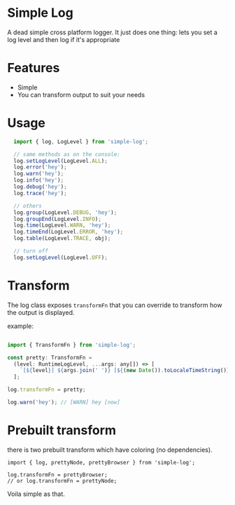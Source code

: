 

# Simple Log

A dead simple cross platform logger. 
It just does one thing: lets you set a log level and then log if it's appropriate

# Features

 - Simple
 - You can transform output to suit your needs

# Usage

```javascript
  import { log, LogLevel } from 'simple-log';

  // same methods as on the console:
  log.setLogLevel(LogLevel.ALL);
  log.error('hey');
  log.warn('hey');
  log.info('hey');
  log.debug('hey');
  log.trace('hey');

  // others
  log.group(LogLevel.DEBUG, 'hey');
  log.groupEnd(LogLevel.INFO);
  log.time(LogLevel.WARN, 'hey');
  log.timeEnd(LogLevel.ERROR, 'hey');
  log.table(LogLevel.TRACE, obj);

  // turn off
  log.setLogLevel(LogLevel.OFF);

```

# Transform

The log class exposes `transformFn` that you can override to transform how the output is displayed.

example:

```javascript

import { TransformFn } from 'simple-log';

const pretty: TransformFn = 
  (level: RuntimeLogLevel, ...args: any[]) => [
    `[${level}] ${args.join(' ')} [${(new Date()).toLocaleTimeString()}]`, 
  ];

log.transformFn = pretty;

log.warn('hey'); // [WARN] hey [now]
```

# Prebuilt transform 

there is two prebuilt transform which have coloring (no dependencies).

```
import { log, prettyNode, prettyBrowser } from 'simple-log';

log.transformFn = prettyBrowser;
// or log.transformFn = prettyNode;
```


Voila simple as that.